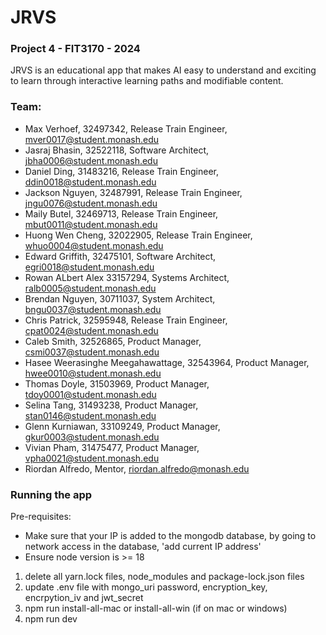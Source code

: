 # JRVS #
### Project 4 - FIT3170 - 2024 ###
JRVS is an educational app that makes AI easy to understand and exciting to learn through interactive learning paths and modifiable content.
### Team: ###
- Max Verhoef, 32497342, Release Train Engineer, mver0017@student.monash.edu
- Jasraj Bhasin, 32522118, Software Architect, jbha0006@student.monash.edu
- Daniel Ding, 31483216, Release Train Engineer, ddin0018@student.monash.edu
- Jackson Nguyen, 32487991, Release Train Engineer, jngu0076@student.monash.edu
- Maily Butel, 32469713, Release Train Engineer, mbut0011@student.monash.edu
- Huong Wen Cheng, 32022905, Release Train Engineer, whuo0004@student.monash.edu
- Edward Griffith, 32475101, Software Architect, egri0018@student.monash.edu
- Rowan ALbert Alex 33157294, Systems Architect, ralb0005@student.monash.edu
- Brendan Nguyen, 30711037, System Architect, bngu0037@student.monash.edu
- Chris Patrick, 32595948, Release Train Engineer, cpat0024@student.monash.edu
- Caleb Smith, 32526865, Product Manager, csmi0037@student.monash.edu
- Hasee Weerasinghe Meegahawattage, 32543964, Product Manager, hwee0010@student.monash.edu
- Thomas Doyle, 31503969, Product Manager, tdoy0001@student.monash.edu
- Selina Tang, 31493238, Product Manager, stan0146@student.monash.edu
- Glenn Kurniawan, 33109249, Product Manager, gkur0003@student.monash.edu
- Vivian Pham, 31475477, Product Manager, vpha0021@student.monash.edu
- Riordan Alfredo, Mentor, riordan.alfredo@monash.edu

### Running the app ###
Pre-requisites:
- Make sure that your IP is added to the mongodb database, by going to network access in the database, 'add current IP address'
- Ensure node version is >= 18

1. delete all yarn.lock files, node_modules and package-lock.json files
2. update .env file with mongo_uri password, encryption_key, encrpytion_iv and jwt_secret
3. npm run install-all-mac or install-all-win (if on mac or windows)
4. npm run dev
